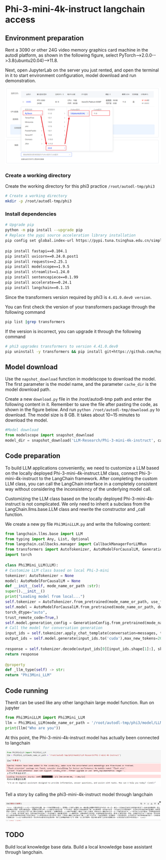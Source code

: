 # Phi-3-mini-4k-instruct langchain access

## Environment preparation

Rent a 3090 or other 24G video memory graphics card machine in the autodl platform, as shown in the following figure, select PyTorch-->2.0.0-->3.8(ubuntu20.04)-->11.8.

Next, open JupyterLab on the server you just rented, and open the terminal in it to start environment configuration, model download and run demonstration. 

![Machine configuration selection](../InternLM2/images/1.png)

### Create a working directory

Create the working directory for this phi3 practice `/root/autodl-tmp/phi3`

```bash
# Create a working directory
mkdir -p /root/autodl-tmp/phi3
```

### Install dependencies

```bash
# Upgrade pip
python -m pip install --upgrade pip
# Replace the pypi source acceleration library installation
pip config set global.index-url https://pypi.tuna.tsinghua.edu.cn/simple

pip install fastapi==0.104.1
pip install uvicorn==0.24.0.post1
pip install requests==2.25.1
pip install modelscope==1.9.5
pip install streamlit==1.24.0
pip install sentencepiece==0.1.99
pip install accelerate==0.24.1
pip install langchain==0.1.15
```

Since the transformers version required by phi3 is `4.41.0.dev0 version`.

You can first check the version of your transformers package through the following command

```bash
pip list |grep transformers
```

If the version is incorrect, you can upgrade it through the following command

```bash
# phi3 upgrades transformers to version 4.41.0.dev0
pip uninstall -y transformers && pip install git+https://github.com/huggingface/transformers
```

## Model download

Use the `napshot_download` function in modelscope to download the model. The first parameter is the model name, and the parameter `cache_dir` is the model download path.

Create a new `download.py` file in the /root/autodl-tmp path and enter the following content in it. Remember to save the file after pasting the code, as shown in the figure below. And run `python /root/autodl-tmp/download.py` to download. The model size is 8 GB. It takes about 10~15 minutes to download the model.

```python
#Model download
from modelscope import snapshot_download
model_dir = snapshot_download('LLM-Research/Phi-3-mini-4k-instruct', cache_dir='/root/autodl-tmp/phi3', revision='master')
```

## Code preparation

To build LLM applications conveniently, we need to customize a LLM based on the locally deployed Phi-3-mini-4k-instruct.LM class, connect Phi-3-mini-4k-instruct to the LangChain framework. After completing the custom LLM class, you can call the LangChain interface in a completely consistent way without considering the inconsistency of the underlying model call.

Customizing the LLM class based on the locally deployed Phi-3-mini-4k-instruct is not complicated. We only need to inherit a subclass from the LangChain.llms.base.LLM class and rewrite the constructor and _call function.

We create a new py file `Phi3MiniLLM.py` and write the following content:

```python
from langchain.llms.base import LLM
from typing import Any, List, Optional
from langchain.callbacks.manager import CallbackManagerForLLMRun
from transformers import AutoTokenizer, AutoModelForCausalLM, GenerationConfig
import torch

class Phi3Mini_LLM(LLM):
# Customize LLM class based on local Phi-3-mini
tokenizer: AutoTokenizer = None
model: AutoModelForCausalLM = None
def __init__(self, mode_name_or_path :str):
super().__init__()
print("Loading model from local...")
self.tokenizer = AutoTokenizer.from_pretrained(mode_name_or_path, use_fast=False)
self.model = AutoModelForCausalLM.from_pretrained(mode_name_or_path, device_map="cuda", 
torch_dtype="auto", 
trust_remote_code=True,)
self.model.generation_config = GenerationConfig.from_pretrained(mode_name_or_path) self.model.generation_config.pad_token_id = self.model.generation_config.eos_token_id self.model = self.model.eval() print("Complete loading of local model") def _call (self, prompt : str, stop: Optional[List[str]] = None, run_manager: Optional[CallbackManagerForLLMRun] = None, **kwargs: Any): messages = [ {"role": "user", "content" : prompt}]
# Call the model for conversation generation
input_ids = self.tokenizer.apply_chat_template(conversation=messages, tokenize=True, add_generation_prompt=True, return_tensors='pt')
output_ids = self.model.generate(input_ids.to('cuda'),max_new_tokens=2048)

response = self.tokenizer.decode(output_ids[0][input_ids.shape[1]:], skip_special_tokens=True)
return response

@property
def _llm_type(self) -> str:
return "Phi3Mini_LLM"
```

## Code running

ThenIt can be used like any other langchain large model function. Run on jupyter

```python
from Phi3MiniLLM import Phi3Mini_LLM
llm = Phi3Mini_LLM(mode_name_or_path = '/root/autodl-tmp/phi3/model/LLM-Research/Phi-3-mini-4k-instruct')
print(llm("Who are you"))
```

At this point, the Phi-3-mini-4k-instruct model has actually been connected to langchain

![02-1](assets/02-1.png)

Tell a story by calling the phi3-mini-4k-instruct model through langchain

![02-2](assets/02-2.png)

## TODO

Build local knowledge base data. Build a local knowledge base assistant through langchain.
